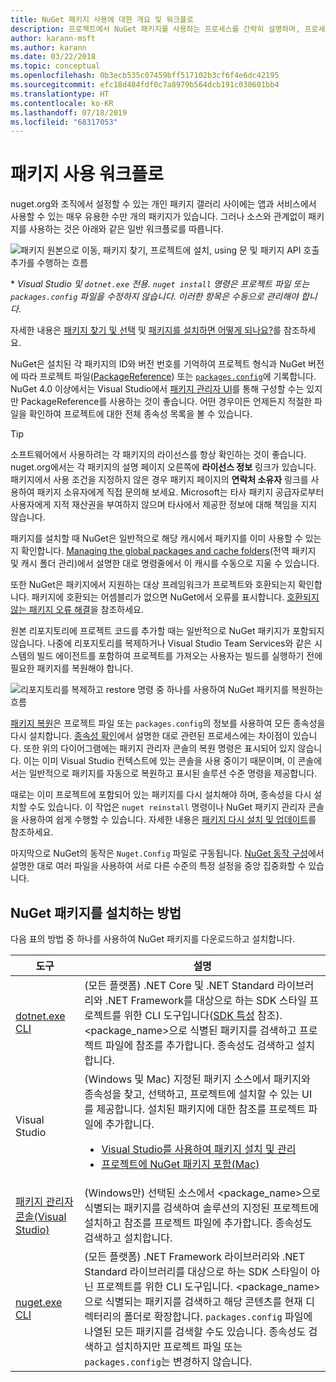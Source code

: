 ```yaml
---
title: NuGet 패키지 사용에 대한 개요 및 워크플로
description: 프로젝트에서 NuGet 패키지를 사용하는 프로세스를 간략히 설명하며, 프로세스의 다른 특정 부분에 대한 링크가 포함되어 있습니다.
author: karann-msft
ms.author: karann
ms.date: 03/22/2018
ms.topic: conceptual
ms.openlocfilehash: 0b3ecb535c07459bff517102b3cf6f4e6dc42195
ms.sourcegitcommit: efc18d484fdf0c7a8979b564dcb191c030601bb4
ms.translationtype: HT
ms.contentlocale: ko-KR
ms.lasthandoff: 07/18/2019
ms.locfileid: "68317053"
---
```

# <a name="package-consumption-workflow"></a>패키지 사용 워크플로

nuget.org와 조직에서 설정할 수 있는 개인 패키지 갤러리 사이에는 앱과 서비스에서 사용할 수 있는 매우 유용한 수만 개의 패키지가 있습니다. 그러나 소스와 관계없이 패키지를 사용하는 것은 아래와 같은 일반 워크플로를 따릅니다.

![패키지 원본으로 이동, 패키지 찾기, 프로젝트에 설치, using 문 및 패키지 API 호출 추가를 수행하는 흐름](media/Overview-01-GeneralFlow.png)

\* _Visual Studio 및 `dotnet.exe` 전용. `nuget install` 명령은 프로젝트 파일 또는 `packages.config` 파일을 수정하지 않습니다. 이러한 항목은 수동으로 관리해야 합니다._

자세한 내용은 [패키지 찾기 및 선택](../consume-packages/finding-and-choosing-packages.md) 및 [패키지를 설치하면 어떻게 되나요?](../concepts/package-installation-process.md)를 참조하세요.

NuGet은 설치된 각 패키지의 ID와 버전 번호를 기억하여 프로젝트 형식과 NuGet 버전에 따라 프로젝트 파일([PackageReference](../consume-packages/package-references-in-project-files.md)) 또는 [`packages.config`](../reference/packages-config.md)에 기록합니다. NuGet 4.0 이상에서는 Visual Studio에서 [패키지 관리자 UI](install-use-packages-visual-studio.md)를 통해 구성할 수는 있지만 PackageReference를 사용하는 것이 좋습니다. 어떤 경우이든 언제든지 적절한 파일을 확인하여 프로젝트에 대한 전체 종속성 목록을 볼 수 있습니다.

> [!Tip]
> 소프트웨어에서 사용하려는 각 패키지의 라이선스를 항상 확인하는 것이 좋습니다. nuget.org에서는 각 패키지의 설명 페이지 오른쪽에 **라이선스 정보** 링크가 있습니다. 패키지에서 사용 조건을 지정하지 않은 경우 패키지 페이지의 **연락처 소유자** 링크를 사용하여 패키지 소유자에게 직접 문의해 보세요. Microsoft는 타사 패키지 공급자로부터 사용자에게 지적 재산권을 부여하지 않으며 타사에서 제공한 정보에 대해 책임을 지지 않습니다.

패키지를 설치할 때 NuGet은 일반적으로 해당 캐시에서 패키지를 이미 사용할 수 있는지 확인합니다. [Managing the global packages and cache folders](../consume-packages/managing-the-global-packages-and-cache-folders.md)(전역 패키지 및 캐시 폴더 관리)에서 설명한 대로 명령줄에서 이 캐시를 수동으로 지울 수 있습니다.

또한 NuGet은 패키지에서 지원하는 대상 프레임워크가 프로젝트와 호환되는지 확인합니다. 패키지에 호환되는 어셈블리가 없으면 NuGet에서 오류를 표시합니다. [호환되지 않는 패키지 오류 해결](dependency-resolution.md#resolving-incompatible-package-errors)을 참조하세요.

원본 리포지토리에 프로젝트 코드를 추가할 때는 일반적으로 NuGet 패키지가 포함되지 않습니다. 나중에 리포지토리를 복제하거나 Visual Studio Team Services와 같은 시스템의 빌드 에이전트를 포함하여 프로젝트를 가져오는 사용자는 빌드를 실행하기 전에 필요한 패키지를 복원해야 합니다.

![리포지토리를 복제하고 restore 명령 중 하나를 사용하여 NuGet 패키지를 복원하는 흐름](media/Overview-02-RestoreFlow.png)

[패키지 복원](../consume-packages/package-restore.md)은 프로젝트 파일 또는 `packages.config`의 정보를 사용하여 모든 종속성을 다시 설치합니다. [종속성 확인](../consume-packages/dependency-resolution.md)에서 설명한 대로 관련된 프로세스에는 차이점이 있습니다. 또한 위의 다이어그램에는 패키지 관리자 콘솔의 복원 명령은 표시되어 있지 않습니다. 이는 이미 Visual Studio 컨텍스트에 있는 콘솔을 사용 중이기 때문이며, 이 콘솔에서는 일반적으로 패키지를 자동으로 복원하고 표시된 솔루션 수준 명령을 제공합니다.

때로는 이미 프로젝트에 포함되어 있는 패키지를 다시 설치해야 하며, 종속성을 다시 설치할 수도 있습니다. 이 작업은 `nuget reinstall` 명령이나 NuGet 패키지 관리자 콘솔을 사용하여 쉽게 수행할 수 있습니다. 자세한 내용은 [패키지 다시 설치 및 업데이트](../consume-packages/reinstalling-and-updating-packages.md)를 참조하세요.

마지막으로 NuGet의 동작은 `Nuget.Config` 파일로 구동됩니다. [NuGet 동작 구성](../consume-packages/configuring-nuget-behavior.md)에서 설명한 대로 여러 파일을 사용하여 서로 다른 수준의 특정 설정을 중앙 집중화할 수 있습니다.

## <a name="ways-to-install-a-nuget-package"></a>NuGet 패키지를 설치하는 방법

다음 표의 방법 중 하나를 사용하여 NuGet 패키지를 다운로드하고 설치합니다.

| 도구 | 설명 |
| --- | --- |
| [dotnet.exe CLI](install-use-packages-dotnet-cli.md) | (모든 플랫폼) .NET Core 및 .NET Standard 라이브러리와 .NET Framework를 대상으로 하는 SDK 스타일 프로젝트를 위한 CLI 도구입니다([SDK 특성](/dotnet/core/tools/csproj#additions) 참조). \<package_name\>으로 식별된 패키지를 검색하고 프로젝트 파일에 참조를 추가합니다. 종속성도 검색하고 설치합니다. |
| Visual Studio | (Windows 및 Mac) 지정된 패키지 소스에서 패키지와 종속성을 찾고, 선택하고, 프로젝트에 설치할 수 있는 UI를 제공합니다. 설치된 패키지에 대한 참조를 프로젝트 파일에 추가합니다.<ul><li>[Visual Studio를 사용하여 패키지 설치 및 관리](install-use-packages-visual-studio.md)</li><li>[프로젝트에 NuGet 패키지 포함(Mac)](/visualstudio/mac/nuget-walkthrough)</li></ul> |
| [패키지 관리자 콘솔(Visual Studio)](install-use-packages-powershell.md) | (Windows만) 선택된 소스에서 \<package_name\>으로 식별되는 패키지를 검색하여 솔루션의 지정된 프로젝트에 설치하고 참조를 프로젝트 파일에 추가합니다. 종속성도 검색하고 설치합니다. |
| [nuget.exe CLI](install-use-packages-nuget-cli.md) | (모든 플랫폼) .NET Framework 라이브러리와 .NET Standard 라이브러리를 대상으로 하는 SDK 스타일이 아닌 프로젝트를 위한 CLI 도구입니다. \<package_name\>으로 식별되는 패키지를 검색하고 해당 콘텐츠를 현재 디렉터리의 폴더로 확장합니다. `packages.config` 파일에 나열된 모든 패키지를 검색할 수도 있습니다. 종속성도 검색하고 설치하지만 프로젝트 파일 또는 `packages.config`는 변경하지 않습니다. |
